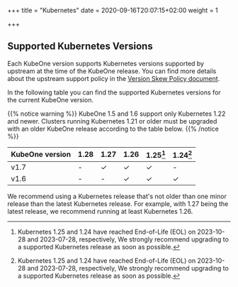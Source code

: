 +++
title = "Kubernetes"
date = 2020-09-16T20:07:15+02:00
weight = 1

+++

## Supported Kubernetes Versions

Each KubeOne version supports Kubernetes versions supported by upstream at the
time of the KubeOne release. You can find more details about the upstream
support policy in the [Version Skew Policy document][upstream-supported-versions].

In the following table you can find the supported Kubernetes versions for the
current KubeOne version.

{{% notice warning %}}
KubeOne 1.5 and 1.6 support only Kubernetes 1.22 and newer. Clusters running
Kubernetes 1.21 or older must be upgraded with an older KubeOne release
according to the table below.
{{% /notice %}}

| KubeOne version | 1.28  | 1.27  | 1.26  | 1.25[^1] | 1.24[^1] |
| --------------- | ----- | ----- | ----- | -------- | -------- |
| v1.7            | -     | ✓     | ✓     | ✓        | -        |
| v1.6            | -     | -     | ✓     | ✓        | ✓        |

[^1]: Kubernetes 1.25 and 1.24 have reached End-of-Life (EOL) on 2023-10-28 and
2023-07-28, respectively, We strongly recommend upgrading to a supported
Kubernetes release as soon as possible.

We recommend using a Kubernetes release that's not older than one minor release
than the latest Kubernetes release. For example, with 1.27 being the latest
release, we recommend running at least Kubernetes 1.26.

[upstream-supported-versions]: https://kubernetes.io/docs/setup/release/version-skew-policy/#supported-versions
